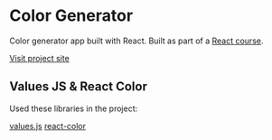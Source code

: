 # Color Generator

Color generator app built with React.
Built as part of a [React course](https://www.udemy.com/course/react-tutorial-and-projects-course).

[Visit project site](https://obrm-color-generator.netlify.app)

## Values JS & React Color

Used these libraries in the project:

[values.js](https://github.com/noeldelgado/values.js) [react-color](https://casesandberg.github.io/react-color/)
